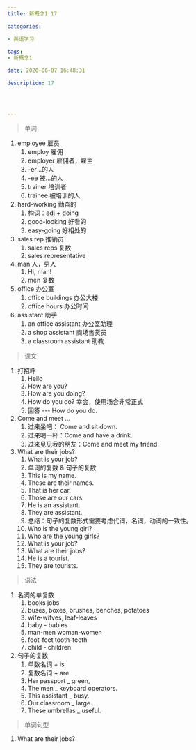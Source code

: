 ```yaml
---
title: 新概念1 17

categories: 

- 英语学习

tags: 
- 新概念1

date: 2020-06-07 16:48:31

description: 17




---
```


>单词

<!-- more -->

1. employee 雇员
   1. employ 雇佣
   2. employer 雇佣者，雇主
   3.  -er  ..的人
   4. -ee  被...的人
   5. trainer  培训者
   6. trainee 被培训的人
2. hard-working 勤奋的
   1. 构词：adj + doing
   2. good-looking  好看的
   3. easy-going 好相处的
3. sales rep  推销员
   1. sales reps 复数
   2. sales representative
4. man  人，男人
   1. Hi, man!
   2. men  复数
5. office 办公室
   1. office buildings 办公大楼
   2. office hours 办公时间
6. assistant 助手
   1. an office assistant 办公室助理
   2. a shop assistant 商场售货员
   3. a classroom assistant 助教

> 课文

1. 打招呼
   1. Hello
   2. How are you?
   3. How are you doing?
   4. How do you do?  幸会，使用场合非常正式
   5. 回答 --- How do you do.
2. Come and meet ...
   1. 过来坐吧： Come and sit down.
   2. 过来喝一杯：Come and have a drink.
   3. 过来见见我的朋友：Come and meet my friend.
3. What are their jobs?
   1. What is your job?
   2. 单词的复数 & 句子的复数
   3. This is my name.
   4. These are their names.
   5. That is her car.
   6. Those are our cars.
   7. He is an assistant.
   8. They are assistant.
   9. 总结：句子的复数形式需要考虑代词，名词，动词的一致性。
   10. Who is the young girl?
   11. Who are the young girls?
   12. What is your job?
   13. What are their jobs?
   14. He is a tourist.
   15. They are tourists.

> 语法

1. 名词的单复数
   1. books jobs
   2. buses, boxes, brushes, benches, potatoes
   3. wife-wifves, leaf-leaves
   4. baby - babies
   5. man-men  woman-women
   6. foot-feet    tooth-teeth
   7. child - children
2. 句子的复数
   1. 单数名词 + is
   2. 复数名词 + are
   3. Her passport _ green,
   4. The men _ keyboard operators.
   5. This assistant _ busy.
   6. Our classroom _ large.
   7. These umbrellas _ useful.

> 单词句型

1. What are their jobs?
